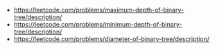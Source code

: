 - https://leetcode.com/problems/maximum-depth-of-binary-tree/description/
- https://leetcode.com/problems/minimum-depth-of-binary-tree/description/
- https://leetcode.com/problems/diameter-of-binary-tree/description/